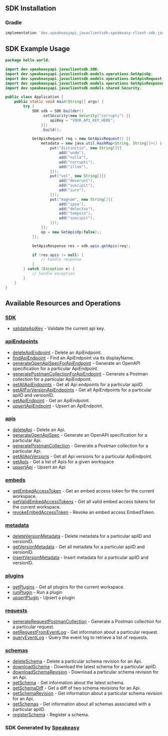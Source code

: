 # <no value>

<!-- Start SDK Installation -->
## SDK Installation

### Gradle

```groovy
implementation 'dev.speakeasyapi.javaclientsdk:speakeasy-client-sdk-java:1.28.0'
```
<!-- End SDK Installation -->

## SDK Example Usage
<!-- Start SDK Example Usage -->
```java
package hello.world;

import dev.speakeasyapi.javaclientsdk.SDK;
import dev.speakeasyapi.javaclientsdk.models.operations.GetApisOp;
import dev.speakeasyapi.javaclientsdk.models.operations.GetApisRequest;
import dev.speakeasyapi.javaclientsdk.models.operations.GetApisResponse;
import dev.speakeasyapi.javaclientsdk.models.shared.Security;

public class Application {
    public static void main(String[] args) {
        try {
            SDK sdk = SDK.builder()
                .setSecurity(new Security("corrupti") {{
                    apiKey = "YOUR_API_KEY_HERE";
                }})
                .build();

            GetApisRequest req = new GetApisRequest() {{
                metadata = new java.util.HashMap<String, String[]>() {{
                    put("distinctio", new String[]{{
                        add("unde"),
                        add("nulla"),
                        add("corrupti"),
                        add("illum"),
                    }});
                    put("vel", new String[]{{
                        add("deserunt"),
                        add("suscipit"),
                        add("iure"),
                    }});
                    put("magnam", new String[]{{
                        add("ipsa"),
                        add("delectus"),
                        add("tempora"),
                        add("suscipit"),
                    }});
                }};
                op = new GetApisOp(false);;
            }};            

            GetApisResponse res = sdk.apis.getApis(req);

            if (res.apis != null) {
                // handle response
            }
        } catch (Exception e) {
            // handle exception
        }
    }
}
```
<!-- End SDK Example Usage -->

<!-- Start SDK Available Operations -->
## Available Resources and Operations

### [SDK](docs/sdk/README.md)

* [validateApiKey](docs/sdk/README.md#validateapikey) - Validate the current api key.

### [apiEndpoints](docs/apiendpoints/README.md)

* [deleteApiEndpoint](docs/apiendpoints/README.md#deleteapiendpoint) - Delete an ApiEndpoint.
* [findApiEndpoint](docs/apiendpoints/README.md#findapiendpoint) - Find an ApiEndpoint via its displayName.
* [generateOpenApiSpecForApiEndpoint](docs/apiendpoints/README.md#generateopenapispecforapiendpoint) - Generate an OpenAPI specification for a particular ApiEndpoint.
* [generatePostmanCollectionForApiEndpoint](docs/apiendpoints/README.md#generatepostmancollectionforapiendpoint) - Generate a Postman collection for a particular ApiEndpoint.
* [getAllApiEndpoints](docs/apiendpoints/README.md#getallapiendpoints) - Get all Api endpoints for a particular apiID.
* [getAllForVersionApiEndpoints](docs/apiendpoints/README.md#getallforversionapiendpoints) - Get all ApiEndpoints for a particular apiID and versionID.
* [getApiEndpoint](docs/apiendpoints/README.md#getapiendpoint) - Get an ApiEndpoint.
* [upsertApiEndpoint](docs/apiendpoints/README.md#upsertapiendpoint) - Upsert an ApiEndpoint.

### [apis](docs/apis/README.md)

* [deleteApi](docs/apis/README.md#deleteapi) - Delete an Api.
* [generateOpenApiSpec](docs/apis/README.md#generateopenapispec) - Generate an OpenAPI specification for a particular Api.
* [generatePostmanCollection](docs/apis/README.md#generatepostmancollection) - Generate a Postman collection for a particular Api.
* [getAllApiVersions](docs/apis/README.md#getallapiversions) - Get all Api versions for a particular ApiEndpoint.
* [getApis](docs/apis/README.md#getapis) - Get a list of Apis for a given workspace
* [upsertApi](docs/apis/README.md#upsertapi) - Upsert an Api

### [embeds](docs/embeds/README.md)

* [getEmbedAccessToken](docs/embeds/README.md#getembedaccesstoken) - Get an embed access token for the current workspace.
* [getValidEmbedAccessTokens](docs/embeds/README.md#getvalidembedaccesstokens) - Get all valid embed access tokens for the current workspace.
* [revokeEmbedAccessToken](docs/embeds/README.md#revokeembedaccesstoken) - Revoke an embed access EmbedToken.

### [metadata](docs/metadata/README.md)

* [deleteVersionMetadata](docs/metadata/README.md#deleteversionmetadata) - Delete metadata for a particular apiID and versionID.
* [getVersionMetadata](docs/metadata/README.md#getversionmetadata) - Get all metadata for a particular apiID and versionID.
* [insertVersionMetadata](docs/metadata/README.md#insertversionmetadata) - Insert metadata for a particular apiID and versionID.

### [plugins](docs/plugins/README.md)

* [getPlugins](docs/plugins/README.md#getplugins) - Get all plugins for the current workspace.
* [runPlugin](docs/plugins/README.md#runplugin) - Run a plugin
* [upsertPlugin](docs/plugins/README.md#upsertplugin) - Upsert a plugin

### [requests](docs/requests/README.md)

* [generateRequestPostmanCollection](docs/requests/README.md#generaterequestpostmancollection) - Generate a Postman collection for a particular request.
* [getRequestFromEventLog](docs/requests/README.md#getrequestfromeventlog) - Get information about a particular request.
* [queryEventLog](docs/requests/README.md#queryeventlog) - Query the event log to retrieve a list of requests.

### [schemas](docs/schemas/README.md)

* [deleteSchema](docs/schemas/README.md#deleteschema) - Delete a particular schema revision for an Api.
* [downloadSchema](docs/schemas/README.md#downloadschema) - Download the latest schema for a particular apiID.
* [downloadSchemaRevision](docs/schemas/README.md#downloadschemarevision) - Download a particular schema revision for an Api.
* [getSchema](docs/schemas/README.md#getschema) - Get information about the latest schema.
* [getSchemaDiff](docs/schemas/README.md#getschemadiff) - Get a diff of two schema revisions for an Api.
* [getSchemaRevision](docs/schemas/README.md#getschemarevision) - Get information about a particular schema revision for an Api.
* [getSchemas](docs/schemas/README.md#getschemas) - Get information about all schemas associated with a particular apiID.
* [registerSchema](docs/schemas/README.md#registerschema) - Register a schema.
<!-- End SDK Available Operations -->

### SDK Generated by [Speakeasy](https://docs.speakeasyapi.dev/docs/using-speakeasy/client-sdks)
